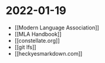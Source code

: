 # 2022-01-19
-	[[Modern Language Association]]
-	[[MLA Handbook]]
-	[[constellate.org]]
-	[[git lfs]]
-	[[heckyesmarkdown.com]]

